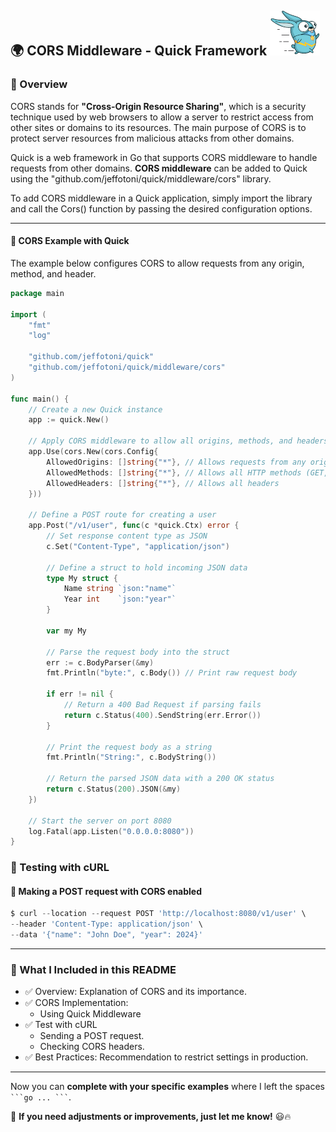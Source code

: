 ## 🌍 CORS Middleware - Quick Framework ![Quick Logo](/quick.png)

### 📌 Overview

CORS stands for **"Cross-Origin Resource Sharing"**, which is a security technique used by web browsers to allow a server to restrict access from other sites or domains to its resources. The main purpose of CORS is to protect server resources from malicious attacks from other domains.

Quick is a web framework in Go that supports CORS middleware to handle requests from other domains. **CORS middleware** can be added to Quick using the "github.com/jeffotoni/quick/middleware/cors" library.

To add CORS middleware in a Quick application, simply import the library and call the Cors() function by passing the desired configuration options.

---

#### 🔧 CORS Example with Quick
The example below configures CORS to allow requests from any origin, method, and header.

```go
package main

import (
	"fmt"
	"log"

	"github.com/jeffotoni/quick"
	"github.com/jeffotoni/quick/middleware/cors"
)

func main() {
	// Create a new Quick instance
	app := quick.New()

	// Apply CORS middleware to allow all origins, methods, and headers
	app.Use(cors.New(cors.Config{
		AllowedOrigins: []string{"*"}, // Allows requests from any origin
		AllowedMethods: []string{"*"}, // Allows all HTTP methods (GET, POST, PUT, DELETE, etc.)
		AllowedHeaders: []string{"*"}, // Allows all headers
	}))

	// Define a POST route for creating a user
	app.Post("/v1/user", func(c *quick.Ctx) error {
		// Set response content type as JSON
		c.Set("Content-Type", "application/json")

		// Define a struct to hold incoming JSON data
		type My struct {
			Name string `json:"name"`
			Year int    `json:"year"`
		}

		var my My

		// Parse the request body into the struct
		err := c.BodyParser(&my)
		fmt.Println("byte:", c.Body()) // Print raw request body

		if err != nil {
			// Return a 400 Bad Request if parsing fails
			return c.Status(400).SendString(err.Error())
		}

		// Print the request body as a string
		fmt.Println("String:", c.BodyString())

		// Return the parsed JSON data with a 200 OK status
		return c.Status(200).JSON(&my)
	})

	// Start the server on port 8080
	log.Fatal(app.Listen("0.0.0.0:8080"))
}

```
### 📌 Testing with cURL

#### 🔹 Making a POST request with CORS enabled

```go
$ curl --location --request POST 'http://localhost:8080/v1/user' \
--header 'Content-Type: application/json' \
--data '{"name": "John Doe", "year": 2024}'
```
---

### 📌 What I Included in this README
- ✅ Overview: Explanation of CORS and its importance.
- ✅ CORS Implementation:
	- Using Quick Middleware
- ✅ Test with cURL 
	- Sending a POST request.
	- Checking CORS headers.
- ✅ Best Practices: Recommendation to restrict settings in production.

---


Now you can **complete with your specific examples** where I left the spaces ` ```go ... ``` `.

🚀 **If you need adjustments or improvements, just let me know!** 😃🔥

